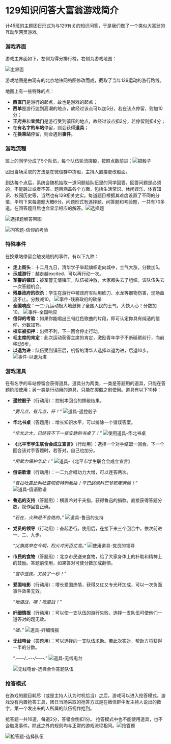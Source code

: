 # 129知识问答大富翁游戏简介

计45班的主题团日形式为与129有关的知识问答，于是我们做了一个类似大富翁的互动型网页游戏。

### 游戏界面

游戏主界面如下，左侧为得分排行榜，右侧为游戏地图：

![主界面](/Users/kanari/Desktop/contest-129/description/pic/主界面.png)

游戏地图是由现有的北京地铁网络图修改而成，截取了当年129运动的游行路线。

地图上有一些特殊的点：

- **西直门**是游行的起点，故也是游戏的起点；
- **西单**是游行达到高潮的地点，故经过该点可以加5分，若在该点停留，则加10分；
- **王府井**和**宣武门**是游行受到镇压的地点，故经过该点扣2分，若停留则扣4分；
- 在**有名字的车站**停留，则会获得**道具**；
- 在**换乘站**停留，则会遇到**事件**。

### 游戏流程

班上的同学分成了5个队伍，每个队伍轮流掷骰，按照点数前进：![掷骰子](/Users/kanari/Desktop/contest-129/description/pic/掷骰子.png)

团日当场采取的方法是在微信群中掷骰，主持人直接更改骰面。

到达每个点后，系统会随机抽取一道问题给队伍里的同学回答，回答问题是必须的，不能跳过或者不答。题目涵盖各个方面，包括生活常识、休闲娱乐、体育知识、校园历史等，当然也有129相关史实。每道题目根据其难度设置了不同的分值，平均下来每道题大概6分。问题形式有选择题、问答题和考验题，一共有70多道。在回答题目后也会显示相应的解答。![选择题](/Users/kanari/Desktop/contest-129/description/pic/选择题.png)

 ![选择题解答带图](/Users/kanari/Desktop/contest-129/description/pic/选择题解答带图.png)

 ![问答题-信仰的考验](/Users/kanari/Desktop/contest-129/description/pic/问答题-信仰的考验.png)

### 特殊事件

在换乘站停留会触发随机的事件，有以下九种：

- **走上街头**：十二月九日，清华学子举起旗帜走向城中，士气大涨，分数加5。
- **示威游行**：越走越excited，可以再行动一次。
- **军警的镇压**：被军警无情镇压，队伍被冲散，大家都失去了组织。该队伍失去一次答题机会。
- **残暴政府的砍杀**：学生在游行中被政府军队用砍刀、水龙等器物伤害，现场血流不止。分数减10。 ![事件-残暴政府的砍杀](/Users/kanari/Desktop/contest-129/description/pic/事件-残暴政府的砍杀.png)
- **全国响应**：一二·九运动极大地鼓舞了全国人民的士气，大快人心！分数加10。 ![事件-全国响应](/Users/kanari/Desktop/contest-129/description/pic/事件-全国响应.png)
- **信仰的考验**：如果你能唱出三句红色歌曲的片段，即可认定你具有纯洁的信仰，分数加15。
- **校车被扣押**：出师不利，下一回合停止行动。
- **毛主席的肯定**：此次运动获得主席的肯定，激励青年学子不断砥砺前行，向前移动5步。
- **以退为进**：队伍受到镇压后，机智的清华人选择以退为进，后退10步。 ![事件-以退为进](/Users/kanari/Desktop/contest-129/description/pic/事件-以退为进.png)

### 游戏道具

在有名字的车站停留会获得道具。道具分为两类，一类是答题用的道具，只能在答题阶段使用；另一类是行动用的道具，只能在掷骰之前使用。道具有以下10种：

- **遥控骰子**（行动用）：控制本回合的掷骰结果。

  *“要几点，有几点，开！”* ![道具-遥控骰子](/Users/kanari/Desktop/contest-129/description/pic/道具-遥控骰子.png)

- **华北书桌**（答题用）：增长知识水平，可以排除一个错误答案。

  *“华北之大，已经容不下一张安静的书桌了！”* ![使用道具-华北书桌](/Users/kanari/Desktop/contest-129/description/pic/使用道具-华北书桌.png)

- **《北平市学生联合会成立宣言》**（行动用）：选择一个对手结盟一回合。下一个回合该对手答题时，若答对，自己也加分。

  *“用武力保护华北！”* ![道具-《北平市学生联合会成立宣言》](/Users/kanari/Desktop/contest-129/description/pic/道具-《北平市学生联合会成立宣言》.png)

- **俄语歌谱**（行动用）：一二九合唱功力大增，可以连答两次。

  *“普拉吐露比利吐露吧奇特列我姑！辛巴蜗泥科巴爷死哪俩弱！”* ![道具-俄语歌谱](/Users/kanari/Desktop/contest-129/description/pic/道具-俄语歌谱.png)

- **鲁迅的支持**（答题用）：横眉冷对千夫指，获得鲁迅的捐款。直接获得答题分数，视作回答正确。

  *“石在，火种是不会绝的。”* ![道具-鲁迅的支持](/Users/kanari/Desktop/contest-129/description/pic/道具-鲁迅的支持.png)

- **党员的领导**（行动用）：奋起游行。使用后，在接下来三个回合中，依次前进一、二、九步。

  *“义旗高举在今朝，烈火冲天百丈高。”* ![使用道具-党员的领导](/Users/kanari/Desktop/contest-129/description/pic/使用道具-党员的领导.png)

- **市民的食物**（答题用）：北京市民送来食物，给了大家身体上的补助和精神上的鼓励。答题前使用，如果答对可使分数加成翻倍。

  *“雪中送炭，又续了一秒！”*

- **爱国电影**（行动用）：增长爱国热情，获得又红又专光环加成，可以一次负面事件效果无效。

  *“地道战，嘿！地道战！”*

- **奸细情报**（行动用）：可以使一支队伍的游行失败，选择一支队伍可使他们一道答对的题无效。

  *“嘘。”* ![道具-奸细情报](/Users/kanari/Desktop/contest-129/description/pic/道具-奸细情报.png)

- **无线电台**（答题用）：可以选择向一支队伍求助。若此次答对，帮助方将获得一半的分数。

  *“.----/..---/----.”* ![道具-无线电台](/Users/kanari/Desktop/contest-129/description/pic/道具-无线电台.png)

   ![无线电台-选择合作答题队伍](/Users/kanari/Desktop/contest-129/description/pic/无线电台-选择合作答题队伍.png)

### 抢答模式

在游戏的题目耗尽（或是主持人认为时机恰当）之后，游戏可以进入抢答模式。游戏没有内置抢答工具，团日当场采取的抢答方式是在微信群中发主持人说出的数字，第一个发出来的人所属的队伍视作抢到。

抢答题一共16道，每道2分，答错会倒扣1分。 抢答模式中也不能使用道具，也不会触发事件。除此之外的规则均与正常的游戏流程相同。![抢答题](/Users/kanari/Desktop/contest-129/description/pic/抢答题.png)

 ![抢答题-选择队伍](/Users/kanari/Desktop/contest-129/description/pic/抢答题-选择队伍.png)
